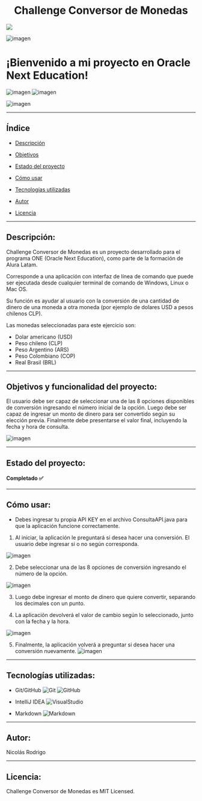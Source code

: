 <h1 align="center">Challenge Conversor de Monedas</h1>
<p align="left">
<img src="https://img.shields.io/badge/STATUS-%20COMPLETADO-green">
</p>

![imagen](./assets/coins_wallpaper.png)
# ¡Bienvenido a mi proyecto en Oracle Next Education!
![imagen](./assets/alura_logo.svg) ![imagen](./assets/one_oracle.webp)

![imagen](./assets/menu_conversor.png)

---

## Índice

* [Descripción](#descripcion)

* [Objetivos](#objetivos)

* [Estado del proyecto](#estado)

* [Cómo usar](#uso)

* [Tecnologías utilizadas](#tecnologias)

* [Autor](#autor)

* [Licencia](#licencia)

---

<h2 id="descripcion">Descripción:</h2>
Challenge Conversor de Monedas es un proyecto desarrollado para el programa ONE (Oracle Next Education), como parte de la formación de Alura Latam.

Corresponde a una aplicación con interfaz de línea de comando que puede ser ejecutada desde cualquier terminal de comando de Windows, Linux o Mac OS.

Su función es ayudar al usuario con la conversión de una cantidad de dinero de una moneda a otra moneda (por ejemplo de dolares USD a pesos chilenos CLP).

Las monedas seleccionadas para este ejercicio son:

- Dolar americano (USD)
- Peso chileno (CLP)
- Peso Argentino (ARS)
- Peso Colombiano (COP)
- Real Brasil (BRL)

---
<h2 id="objetivos">Objetivos y funcionalidad del proyecto:</h2>

El usuario debe ser capaz de seleccionar una de las 8 opciones disponibles de conversión ingresando el número inicial de la opción. Luego debe ser capaz de ingresar un monto de dinero para ser convertido según su elección previa. Finalmente debe presentarse el valor final, incluyendo la fecha y hora de consulta.

![imagen](./assets/menu_funcionando.png)

---
<h2 id="estado">Estado del proyecto:</h2>
<h4>Completado ✅</h4>

---
<h2 id="uso">Cómo usar:</h2>

* Debes ingresar tu propia API KEY en el archivo ConsultaAPI.java para que la aplicación funcione correctamente.

1. Al iniciar, la aplicación le preguntará si desea hacer una conversión. El usuario debe ingresar si o no según corresponda.
   
![imagen](./assets/menu_inicio.png)

2. Debe seleccionar una de las 8 opciones de conversión ingresando el número de la opción.

![imagen](./assets/menu_opciones.png)

3. Luego debe ingresar el monto de dinero que quiere convertir, separando los decimales con un punto.

4. La aplicación devolverá el valor de cambio según lo seleccionado, junto con la fecha y la hora.

![imagen](./assets/monto_convertido.png)

5. Finalmente, la aplicación volverá a preguntar si desea hacer una conversión nuevamente.
   ![imagen](./assets/convertir_nuevamente.png)

---
<h2 id="tecnologias">Tecnologías utilizadas:</h2>

* Git/GitHub ![Git](./assets/git.png) ![GitHub](./assets/gitHub.png)

* IntelliJ IDEA ![VisualStudio](./assets/intellij-idea-48.png)

* Markdown ![Markdown](./assets/markdown.png)

---

<h2 id="autor">Autor:</h2>
Nicolás Rodrigo

---

<h2 id="licencia">Licencia:</h2>
Challenge Conversor de Monedas es MIT Licensed.
